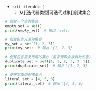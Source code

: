 - `set( iterable )`
	- 从[[迭代器类型|可迭代对象]]创建集合
```python
# 创建一个空的集合
empty_set = set()
print(empty_set)  # 输出：set()

# 创建包含元素的集合
my_set = set([1, 2, 3])
print(my_set)  # 输出：{1, 2, 3}

# 创建包含重复元素的集合（重复元素会被自动去重）
duplicate_set = set([1, 2, 2, 3, 3, 3])
print(duplicate_set)  # 输出：{1, 2, 3}

# 使用字面值创建集合
literal_set = {4, 5, 6}
print(literal_set)  # 输出：{4, 5, 6}

```